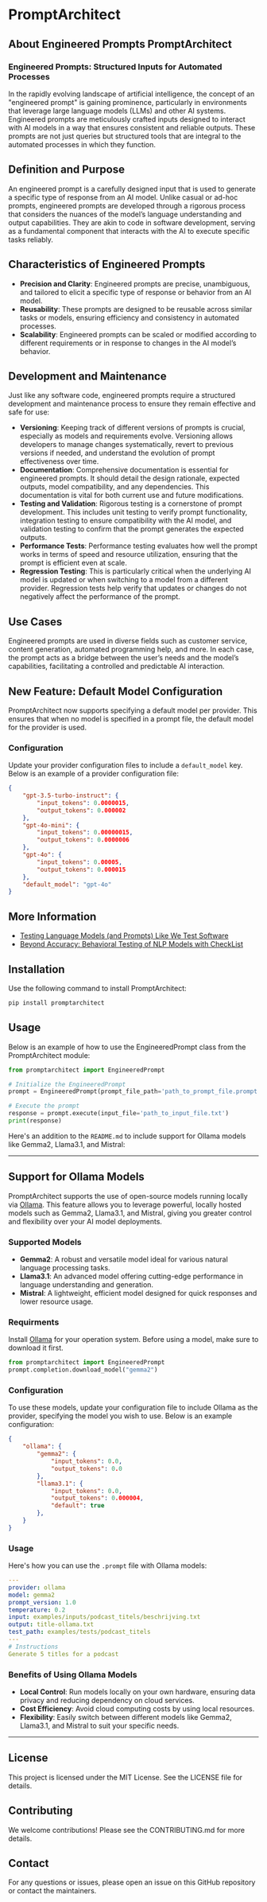# PromptArchitect

## About Engineered Prompts PromptArchitect

### Engineered Prompts: Structured Inputs for Automated Processes

In the rapidly evolving landscape of artificial intelligence, the concept of an "engineered prompt" is gaining prominence, particularly in environments that leverage large language models (LLMs) and other AI systems. Engineered prompts are meticulously crafted inputs designed to interact with AI models in a way that ensures consistent and reliable outputs. These prompts are not just queries but structured tools that are integral to the automated processes in which they function.

## Definition and Purpose

An engineered prompt is a carefully designed input that is used to generate a specific type of response from an AI model. Unlike casual or ad-hoc prompts, engineered prompts are developed through a rigorous process that considers the nuances of the model’s language understanding and output capabilities. They are akin to code in software development, serving as a fundamental component that interacts with the AI to execute specific tasks reliably.

## Characteristics of Engineered Prompts

- **Precision and Clarity**: Engineered prompts are precise, unambiguous, and tailored to elicit a specific type of response or behavior from an AI model.
- **Reusability**: These prompts are designed to be reusable across similar tasks or models, ensuring efficiency and consistency in automated processes.
- **Scalability**: Engineered prompts can be scaled or modified according to different requirements or in response to changes in the AI model’s behavior.

## Development and Maintenance

Just like any software code, engineered prompts require a structured development and maintenance process to ensure they remain effective and safe for use:

- **Versioning**: Keeping track of different versions of prompts is crucial, especially as models and requirements evolve. Versioning allows developers to manage changes systematically, revert to previous versions if needed, and understand the evolution of prompt effectiveness over time.
- **Documentation**: Comprehensive documentation is essential for engineered prompts. It should detail the design rationale, expected outputs, model compatibility, and any dependencies. This documentation is vital for both current use and future modifications.
- **Testing and Validation**: Rigorous testing is a cornerstone of prompt development. This includes unit testing to verify prompt functionality, integration testing to ensure compatibility with the AI model, and validation testing to confirm that the prompt generates the expected outputs.
- **Performance Tests**: Performance testing evaluates how well the prompt works in terms of speed and resource utilization, ensuring that the prompt is efficient even at scale.
- **Regression Testing**: This is particularly critical when the underlying AI model is updated or when switching to a model from a different provider. Regression tests help verify that updates or changes do not negatively affect the performance of the prompt.

## Use Cases

Engineered prompts are used in diverse fields such as customer service, content generation, automated programming help, and more. In each case, the prompt acts as a bridge between the user’s needs and the model’s capabilities, facilitating a controlled and predictable AI interaction.

## New Feature: Default Model Configuration

PromptArchitect now supports specifying a default model per provider. This ensures that when no model is specified in a prompt file, the default model for the provider is used.

### Configuration

Update your provider configuration files to include a `default_model` key. Below is an example of a provider configuration file:

```json
{
    "gpt-3.5-turbo-instruct": {
        "input_tokens": 0.0000015,
        "output_tokens": 0.000002
    },
    "gpt-4o-mini": {
        "input_tokens": 0.00000015,
        "output_tokens": 0.0000006
    },
    "gpt-4o": {
        "input_tokens": 0.00005,
        "output_tokens": 0.000015
    },
    "default_model": "gpt-4o"
}
```

## More Information

- [Testing Language Models (and Prompts) Like We Test Software](https://towardsdatascience.com/testing-large-language-models-like-we-test-software-92745d28a359)
- [Beyond Accuracy: Behavioral Testing of NLP Models with CheckList](https://homes.cs.washington.edu/~marcotcr/acl20_checklist.pdf)

## Installation

Use the following command to install PromptArchitect:

```bash
pip install promptarchitect
```

## Usage

Below is an example of how to use the EngineeredPrompt class from the PromptArchitect module:

```python
from promptarchitect import EngineeredPrompt

# Initialize the EngineeredPrompt
prompt = EngineeredPrompt(prompt_file_path='path_to_prompt_file.prompt', output_path='output_directory')

# Execute the prompt
response = prompt.execute(input_file='path_to_input_file.txt')
print(response)
```

Here's an addition to the `README.md` to include support for Ollama models like Gemma2, Llama3.1, and Mistral:

---

## Support for Ollama Models

PromptArchitect  supports the use of open-source models running locally via [Ollama](https://ollama.ai). This feature allows you to leverage powerful, locally hosted models such as Gemma2, Llama3.1, and Mistral, giving you greater control and flexibility over your AI model deployments.

### Supported Models

- **Gemma2**: A robust and versatile model ideal for various natural language processing tasks.
- **Llama3.1**: An advanced model offering cutting-edge performance in language understanding and generation.
- **Mistral**: A lightweight, efficient model designed for quick responses and lower resource usage.

### Requirments

Install [Ollama](https://ollama.ai) for your operation system. Before using a model, make sure to download it first.

```python
from promptarchitect import EngineeredPrompt
prompt.completion.download_model("gemma2")
```

### Configuration

To use these models, update your configuration file to include Ollama as the provider, specifying the model you wish to use. Below is an example configuration:

```json
{
    "ollama": {
        "gemma2": {
            "input_tokens": 0.0,
            "output_tokens": 0.0
        },
        "llama3.1": {
            "input_tokens": 0.0,
            "output_tokens": 0.000004,
            "default": true
        },
    }
}
```

### Usage

Here's how you can use the `.prompt` file with Ollama models:

```yaml
---
provider: ollama
model: gemma2
prompt_version: 1.0
temperature: 0.2
input: examples/inputs/podcast_titels/beschrijving.txt
output: title-ollama.txt
test_path: examples/tests/podcast_titels
---
# Instructions
Generate 5 titles for a podcast
```

### Benefits of Using Ollama Models

- **Local Control**: Run models locally on your own hardware, ensuring data privacy and reducing dependency on cloud services.
- **Cost Efficiency**: Avoid cloud computing costs by using local resources.
- **Flexibility**: Easily switch between different models like Gemma2, Llama3.1, and Mistral to suit your specific needs.

---

## License

This project is licensed under the MIT License. See the LICENSE file for details.

## Contributing

We welcome contributions! Please see the CONTRIBUTING.md for more details.

## Contact

For any questions or issues, please open an issue on this GitHub repository or contact the maintainers.
